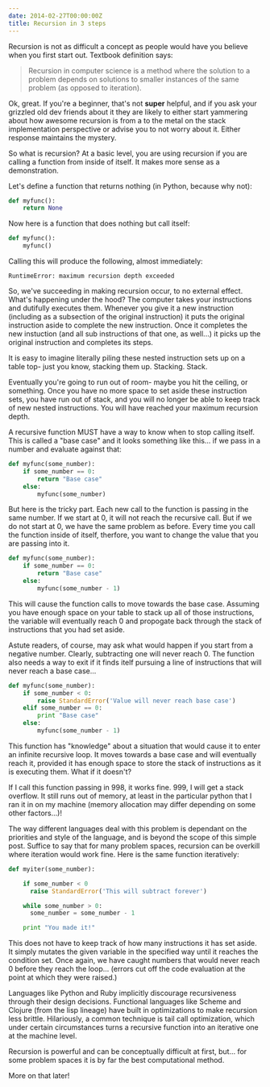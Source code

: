 ```yaml
---
date: 2014-02-27T00:00:00Z
title: Recursion in 3 steps
---
```


Recursion is not as difficult a concept as people would have you believe when you first start out. Textbook definition says:

> Recursion in computer science is a method where the solution to a problem depends on solutions to smaller instances of the same problem (as opposed to iteration).

Ok, great. If you're a beginner, that's not **super** helpful, and if you ask your grizzled old dev friends about it they are likely to either start yammering about how awesome recursion is from a to the metal on the stack implementation perspective or advise you to not worry about it. Either response maintains the mystery.

So what is recursion? At a basic level, you are using recursion if you are calling a function from inside of itself. It makes more sense as a demonstration.

Let's define a function that returns nothing (in Python, because why not):

```python
def myfunc():
    return None
```

Now here is a function that does nothing but call itself:

```python
def myfunc():
    myfunc()
```

Calling this will produce the following, almost immediately:

```
RuntimeError: maximum recursion depth exceeded
```

So, we've succeeding in making recursion occur, to no external effect. What's happening under the hood? The computer takes your instructions and dutifully executes them. Whenever you give it a new instruction (including as a subsection of the original instruction) it puts the original instruction aside to complete the new instruction. Once it completes the new instuction (and all sub instructions of that one, as well...) it picks up the original instruction and completes its steps.

It is easy to imagine literally piling these nested instruction sets up on a table top- just you know, stacking them up. Stacking. Stack.

Eventually you're going to run out of room- maybe you hit the ceiling, or something. Once you have no more space to set aside these instruction sets, you have run out of stack, and you will no longer be able to keep track of new nested instructions. You will have reached your maximum recursion depth.

A recursive function MUST have a way to know when to stop calling itself. This is called a "base case" and it looks something like this... if we pass in a number and evaluate against that:

```python
def myfunc(some_number):
    if some_number == 0:
        return "Base case"
    else:
        myfunc(some_number)
```

But here is the tricky part. Each new call to the function is passing in the same number. If we start at 0, it will not reach the recursive call. But if we do not start at 0, we have the same problem as before. Every time you call the function inside of itself, therfore, you want to change the value that you are passing into it.

```python
def myfunc(some_number):
    if some_number == 0:
        return "Base case"
    else:
        myfunc(some_number - 1)
```

This will cause the function calls to move towards the base case. Assuming you have enough space on your table to stack up all of those instructions, the variable will eventually reach 0 and propogate back through the stack of instructions that you had set aside.

Astute readers, of course, may ask what would happen if you start from a negative number. Clearly, subtracting one will never reach 0. The function also needs a way to exit if it finds itelf pursuing a line of instructions that will never reach a base case...

```python
def myfunc(some_number):
    if some_number < 0:
        raise StandardError('Value will never reach base case')
    elif some_number == 0:
        print "Base case"
    else:
        myfunc(some_number - 1)
```

This function has "knowledge" about a situation that would cause it to enter an infinite recursive loop. It moves towards a base case and will eventually reach it, provided it has enough space to store the stack of instructions as it is executing them. What if it doesn't?

If I call this function passing in 998, it works fine. 999, I will get a stack overflow. It still runs out of memory, at least in the particular python that I ran it in on my machine (memory allocation may differ depending on some other factors...)!

The way different languages deal with this problem is dependant on the priorities and style of the language, and is beyond the scope of this simple post. Suffice to say that for many problem spaces, recursion can be overkill where iteration would work fine. Here is the same function iteratively:

```python
def myiter(some_number):

    if some_number < 0
      raise StandardError('This will subtract forever')

    while some_number > 0:
      some_number = some_number - 1

    print "You made it!"
```
This does not have to keep track of how many instructions it has set aside. It simply mutates the given variable in the specified way until it reaches the condition set. Once again, we have caught numbers that would never reach 0 before they reach the loop... (errors cut off the code evaluation at the point at which they were raised.)

Languages like Python and Ruby implicitly discourage recursiveness through their design decisions. Functional languages like Scheme and Clojure (from the lisp lineage) have built in optimizations to make recursion less brittle. Hilariously, a common technique is tail call optimization, which under certain circumstances turns a recursive function into an iterative one at the machine level.

Recursion is powerful and can be conceptually difficult at first, but... for some problem spaces it is by far the best computational method.

More on that later!
